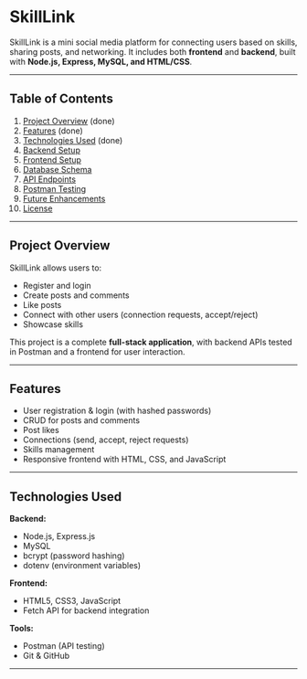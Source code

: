 # SkillLink

SkillLink is a mini social media platform for connecting users based on skills, sharing posts, and networking. It includes both **frontend** and **backend**, built with **Node.js, Express, MySQL, and HTML/CSS**.  

---

## **Table of Contents**

1. [Project Overview](#project-overview)                   (done)
2. [Features](#features)                                   (done)
3. [Technologies Used](#technologies-used)                 (done)
4. [Backend Setup](#backend-setup)                         
5. [Frontend Setup](#frontend-setup)  
6. [Database Schema](#database-schema)  
7. [API Endpoints](#api-endpoints)  
8. [Postman Testing](#postman-testing)  
9. [Future Enhancements](#future-enhancements)  
10. [License](#license)  

---

## **Project Overview**

SkillLink allows users to:  

- Register and login  
- Create posts and comments  
- Like posts  
- Connect with other users (connection requests, accept/reject)  
- Showcase skills  

This project is a complete **full-stack application**, with backend APIs tested in Postman and a frontend for user interaction.  

---

## **Features**

- User registration & login (with hashed passwords)  
- CRUD for posts and comments  
- Post likes  
- Connections (send, accept, reject requests)  
- Skills management  
- Responsive frontend with HTML, CSS, and JavaScript  

---

## **Technologies Used**

**Backend:**  
- Node.js, Express.js  
- MySQL  
- bcrypt (password hashing)  
- dotenv (environment variables)  

**Frontend:**  
- HTML5, CSS3, JavaScript  
- Fetch API for backend integration  

**Tools:**  
- Postman (API testing)  
- Git & GitHub  

---
